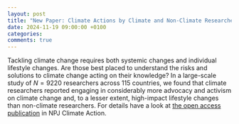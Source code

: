 ```yaml
---
layout: post
title: "New Paper: Climate Actions by Climate and Non-Climate Researchers"
date: 2024-11-19 09:00:00 +0100
categories: 
comments: true
---
```


Tackling climate change requires both systemic changes and individual lifestyle changes. Are those best placed to understand the risks and solutions to climate change acting on their knowledge? In a large-scale study of $N=9220$ researchers across $115$ countries, we found that climate researchers reported engaging in considerably more advocacy and activism on climate change and, to a lesser extent, high-impact lifestyle changes than non-climate researchers. For details have a look at [the open access publication]((https://www.nature.com/articles/s44168-024-00187-1)) in NPJ Climate Action.